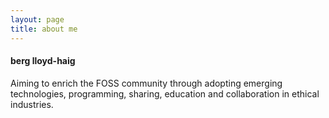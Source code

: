 ```yaml
---
layout: page
title: about me 
---
```


#### berg lloyd-haig

Aiming to enrich the FOSS community through adopting emerging technologies, programming, sharing, education and collaboration in ethical industries.

